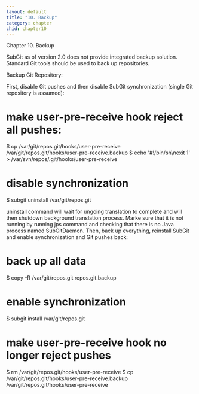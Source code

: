 ```yaml
---
layout: default
title: "10. Backup"
category: chapter
chid: chapter10
---
```

Chapter 10. Backup

SubGit as of version 2.0 does not provide integrated backup solution. Standard Git tools should be used to back up repositories.

Backup Git Repository:

First, disable Git pushes and then disable SubGit synchronization (single Git repository is assumed):

# make user-pre-receive hook reject all pushes:
$ cp /var/git/repos.git/hooks/user-pre-receive /var/git/repos.git/hooks/user-pre-receive.backup
$ echo '#!/bin/sh\nexit 1' > /var/svn/repos/.git/hooks/user-pre-receive

# disable synchronization
$ subgit uninstall /var/git/repos.git

uninstall command will wait for ungoing translation to complete and will then shutdown background translation process. Marke sure that it is not running by running jps command and checking that there is no Java process named SubGitDaemon. Then, back up everything, reinstall SubGit and enable synchronization and Git pushes back:

# back up all data
$ copy -R /var/git/repos.git repos.git.backup

# enable synchronization
$ subgit install /var/git/repos.git

# make user-pre-receive hook no longer reject pushes
$ rm /var/git/repos.git/hooks/user-pre-receive
$ cp /var/git/repos.git/hooks/user-pre-receive.backup /var/git/repos.git/hooks/user-pre-receive